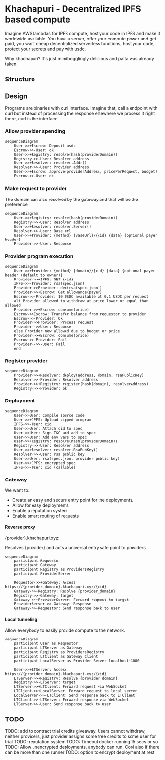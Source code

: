 # Khachapuri - Decentralized IPFS based compute

Imagine AWS lambdas for IPFS compute, host your code in IPFS and make it worldwide available. You have a server, offer your compute power and get paid, you want cheap decentralized serverless functions, host your code, protect your secrets and pay with usdc.

Why khachapuri? It's just mindbogglingly delicious and palta was already taken.

## Structure



## Design

Programs are binaries with curl interface. Imagine that, call a endpoint with curl but instead of processing the response elsewhere we process it right there, curl is the interface.


###  Allow provider spending

```mermaid
sequenceDiagram
    User->>+Escrow: Deposit usdc
    Escrow->>-User: ok
    User->>+Registry: resolve(hash(providerDomain))
    Registry->>-User: Resolver address
    User->>+Resolver: resolver.Addr()
    Resolver->>-User: Provider address
    User->>+Escrow: approve(providerAddress, pricePerRequest, budget)
    Escrow->>-User: ok
```

###  Make request to provider

The domain can also resolved by the gateway and that will be the preference

```mermaid
sequenceDiagram
    User->>+Registry: resolve(hash(providerDomain))
    Registry->>-User: Resolver address
    User->>+Resolver: resolver.Server()
    Resolver->>-User: Base url
    User->>+Provider: {method} {vaseUrl}/{cid} {data} {optional payer header}
    Provider->>-User: Response
```

###  Provider program execution

```mermaid
sequenceDiagram
    User->>+Provider: {method} {domain}/{cid} {data} {optional payer header (default to owner)}
    Provider->>+IPFS: GET {cid}
    IPFS->>-Provider: rsa(spec.json)
    Provider->>Provider: dec(rsa(spec.json))
    Provider->>+Escrow: Get allowance(payer)
    Escrow->>-Provider: 10 USDC available at 0.1 USDC per request
    alt Provider allowed to withdraw at price lower or equal than allowed
    Provider->>+Escrow: consume(price)
    Escrow->>Escrow: Transfer balance from requestor to provider
    Escrow->>-Provider: Ok
    Provider->>Provider: Process request
    Provider-->>User: Response
    else Provider now allowed due to budget or price
    Provider->>+Escrow: consume(price)
    Escrow->>-Provider: Fail
    Provider-->>-User: Fail
    end
```

###  Register provider

```mermaid
sequenceDiagram
    Provider->>+Resolver: deploy(address, domain, rsaPublicKey)
    Resolver->>-Provider: Resolver address
    Provider->>+Registry: register(hash(domain), resolverAddress)
    Registry->>-Provider: ok
```

###  Deployment

```mermaid
sequenceDiagram
    User->>User: Compile source code
    User->>+IPFS: Upload zipped program
    IPFS->>-User: cid
    User->>User: Attach cid to spec
    User->>User: Sign T&C and add to spec
    User->>User: Add env vars to spec
    User->>+Registry: resolve(hash(providerDomain))
    Registry->>-User: Resolver address
    User->>+Resolver: resolver.RsaPubKey()
    Resolver->>-User: rsa public key
    User->>User: rsa(spec.json, provider public key)
    User->>+IPFS: encrypted spec
    IPFS->>-User: cid (callable)
```

### Gateway

We want to:
- Create an easy and secure entry point for the deployments.
- Allow for easy deployments
- Enable a reputation system
- Enable smart routing of requests

#### Reverse proxy

{provider}.khachapuri.xyz:  

Resolves {provider} and acts a universal entry safe point to providers

```mermaid
sequenceDiagram
    participant Requestor
    participant Gateway
    participant Registry as ProvidersRegistry
    participant ProviderServer

    Requestor->>+Gateway: Access https://{provider_domain}.khachapuri.xyz/{cid}
    Gateway->>+Registry: Resolve {provider_domain}
    Registry->>-Gateway: target
    Gateway->>+ProviderServer: Forward request to target
    ProviderServer->>-Gateway: Response
    Gateway->>-Requestor: Send response back to user
```

#### Local tunneling

Allow everybody to easily provide compute to the network. 

```mermaid
sequenceDiagram
    participant User as Requestor
    participant LTServer as Gateway
    participant Registry as ProvidersRegistry
    participant LTClient as Gateway Client
    participant LocalServer as Provider Server localhost:3000

    User->>+LTServer: Access https://{provider_domain}.khachapuri.xyz/{cid}
    LTServer->>+Registry: Resolve {provider_domain}
    Registry->>-LTServer: target
    LTServer->>+LTClient: Forward request via WebSocket
    LTClient->>+LocalServer: Forward request to local server
    LocalServer->>-LTClient: Send response back to LTClient
    LTClient->>-LTServer: Forward response via WebSocket
    LTServer->>-User: Send response back to user
```

## TODO

TODO: add to contract trial credits giveaway. Users cannot withdraw, neither providers, just provider assigns some free credits to some user for trial
TODO: reputation system
TODO: Timeout docker running 15 secs or so
TODO: Allow unencrypted deployments, anybody can run. Cool also if there can be more than one runner
TODO: option to encrypt deployment at rest
